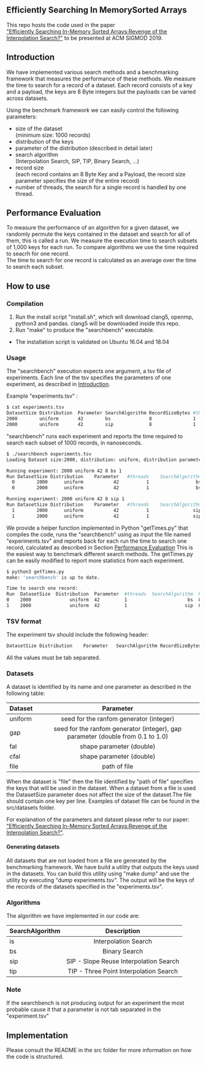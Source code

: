 ## Efficiently Searching In MemorySorted Arrays
This repo hosts the code used in the paper   
["Efficiently Searching In-Memory Sorted Arrays:Revenge of the Interpolation 
Search?"](http://pages.cs.wisc.edu/~jignesh/publ/Revenge_of_the_Interpolation_Search.pdf)
 to be presented at ACM SIGMOD 2019.

## Introduction
We have implemented various search methods and a benchmarking framework that
measures the performance of these methods. We measure the time to search for a
record of a dataset. Each record consists of a key and a payload, the keys are 
8 Byte integers but the payloads can be varied across datasets.

Using the benchmark framework we can easily control the following parameters:
+ size of the dataset  
  (minimum size: 1000 records)
+ distribution of the keys
+ parameter of the distribution (described in detail later)
+ search algorithm  
    (Interpolation Search, SIP, TIP, Binary Search, ...)  
+ record size  
    (each record contains an 8 Byte Key and a Payload, the record size parameter
     specifies the size of the entire record)
+ number of threads, the search for a single record is handled by one thread.

## Performance Evaluation
To measure the performance of an algorithm for a given dataset, we randomly
permute the keys contained in the dataset and search for all of them, this is
called a run.
We measure the execution time to search subsets of 1,000 keys for each run.
To compare algorithms we use the time required to seacrh for one record.  
The time to search for one record is calculated as an average over the time to 
search each subset.

## How to use
### Compilation
1) Run the install script "install.sh", which will download clang5, openmp,
   python3 and pandas. clang5 will be downloaded inside this repo.
2) Run "make" to produce the "searchbench" executable.

+ The installation script is validated on Ubuntu 16.04 and 18.04

### Usage
The "searchbench" execution expects one argument, a tsv file of
experiments. Each line of the tsv specifies the parameters of one experiment,
as described in  [Introduction](#introduction).

Example "experiments.tsv" :
```bash
$ cat experiments.tsv
DatasetSize Distribution  Parameter SearchAlgorithm RecordSizeBytes #threads
2000        uniform       42        bs              8               1
2000        uniform       42        sip             8               1
```
"searchbench" runs each experiment and reports the time required to search each 
subset of 1000 records, in nanoseconds.
```bash
$ ./searchbench experiments.tsv
Loading Dataset size:2000, distribution: uniform, distribution parameter: 42

Running experiment: 2000 uniform 42 8 bs 1
Run	DatasetSize	Distribution	Parameter	#threads	SearchAlgorithm	RecordSizeBytes	TimeNS	
  0	       2000	     uniform	       42	       1	             bs	              8	130.34	
  0	       2000	     uniform	       42	       1	             bs	              8	120.16	

Running experiment: 2000 uniform 42 8 sip 1
Run	DatasetSize	Distribution	Parameter	#threads	SearchAlgorithm	RecordSizeBytes	TimeNS	
  1	       2000	     uniform	       42	       1	            sip	              8	 77.27	
  1	       2000	     uniform	       42	       1	            sip	              8	65.243
```

We provide a helper function implemented in Python "getTimes.py" that compiles the code,
runs the "searchbench" using as input the file named "experiments.tsv" and reports back for each run
the time to search one record, calculated as described in Section [Performance Evaluation](#performance-evaluation)
This is the easiest way to benchmark different search methods. The getTimes.py can be easily modified to report more
statistics from each experiment.
```bash
$ python3 getTimes.py 
make: 'searchbench' is up to date.

Time to search one record:
Run  DatasetSize  Distribution  Parameter  #threads  SearchAlgorithm  RecordSizeBytes
0    2000              uniform  42         1                      bs  8                  112.695
1    2000              uniform  42         1                     sip  8                   64.251
```


### TSV format
The experiment tsv should include the following header:
```bash
DatasetSize	Distribution	Parameter	SearchAlgorithm	RecordSizeBytes	#threads
```
All the values must be tab separated.

### Datasets
A dataset is identified by its name and one parameter as described in the following table:

| Dataset       | Parameter                                                 |
| ------------- |:-------------:                                            |
| uniform       | seed for the ranfom generator (integer)                   |
| gap           | seed for the ranfom generator (integer), gap parameter (double from 0.1 to 1.0)  |
| fal           | shape parameter (double)                                  |
| cfal          | shape parameter (double)                                  |                   
| file          | path of file                                              |

When the dataset is "file" then the file identified by "path of file" specifies the keys that
will be used in the dataset. When a dataset from a file is used the DatasetSize parameter
does not affect the size of the dataset.The file should contain one key per line. 
Examples of dataset file can be found in the src/datasets folder.

For explanation of the parameters and dataset please refer to our paper:
["Efficiently Searching In-Memory Sorted Arrays:Revenge of the Interpolation 
Search?"](http://pages.cs.wisc.edu/~jignesh/publ/Revenge_of_the_Interpolation_Search.pdf).

#### Generating datasets
All datasets that are not loaded from a file are generated by the benchmarking framework.
We have build a utility that outputs the keys used in the datasets. You can
build this utility using "make dump" and use the utility by executing "dump experiments.tsv".
The output will be the keys of the records of the datasets specified
in the "experiments.tsv".

### Algorithms

The algorithm we have implemented in our code are:

| SearchAlgorithm       | Description                      |
| ------------- |:-------------:                  |
| is            | Interpolation Search            |
| bs            | Binary Search                    |
| sip           | SIP - Slope Reuse Interpolation Search    |
| tip           | TIP - Three Point Interpolation Search    |


### Note
If the searchbench is not producing output for an experiment the most probable cause it that a parameter is not
tab separated in the "experiment.tsv"

## Implementation
Please consult the README in the src folder for more information on how the code is structured.
